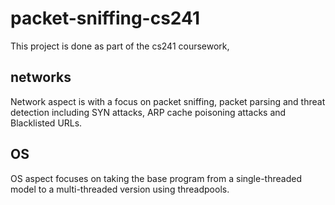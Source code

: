 # packet-sniffing-cs241

This project is done as part of the cs241 coursework, 

## networks
Network aspect is with a focus on packet sniffing, packet parsing and threat detection including SYN attacks, ARP cache poisoning attacks and Blacklisted URLs. 

## OS
OS aspect focuses on taking the base program from a single-threaded model to a multi-threaded version using threadpools.
